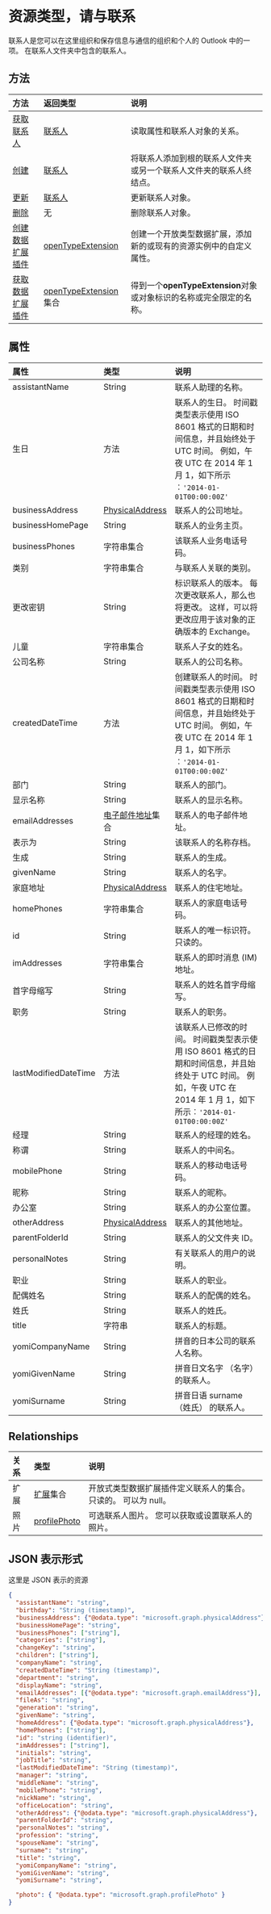 # <a name="contact-resource-type"></a>资源类型，请与联系

联系人是您可以在这里组织和保存信息与通信的组织和个人的 Outlook 中的一项。 在联系人文件夹中包含的联系人。

## <a name="methods"></a>方法

| 方法       | 返回类型  |说明|
|:---------------|:--------|:----------|
|[获取联系人](../api/contact_get.md) | [联系人](contact.md) |读取属性和联系人对象的关系。|
|[创建](../api/user_post_contacts.md) | [联系人](contact.md) |将联系人添加到根的联系人文件夹或另一个联系人文件夹的联系人终结点。|
|[更新](../api/contact_update.md) | [联系人](contact.md) |更新联系人对象。 |
|[删除](../api/contact_delete.md) | 无 |删除联系人对象。 |
|[创建数据扩展插件](../api/opentypeextension_post_opentypeextension.md) |[openTypeExtension](opentypeextension.md)| 创建一个开放类型数据扩展，添加新的或现有的资源实例中的自定义属性。|
|[获取数据扩展插件](../api/opentypeextension_get.md) |[openTypeExtension](opentypeextension.md)集合| 得到一个**openTypeExtension**对象或对象标识的名称或完全限定的名称。|


## <a name="properties"></a>属性
| 属性     | 类型   |说明|
|:---------------|:--------|:----------|
|assistantName|String|联系人助理的名称。|
|生日|方法|联系人的生日。 时间戳类型表示使用 ISO 8601 格式的日期和时间信息，并且始终处于 UTC 时间。 例如，午夜 UTC 在 2014 年 1 月 1，如下所示︰`'2014-01-01T00:00:00Z'`|
|businessAddress|[PhysicalAddress](physicaladdress.md)|联系人的公司地址。|
|businessHomePage|String|联系人的业务主页。|
|businessPhones|字符串集合|该联系人业务电话号码。|
|类别|字符串集合|与联系人关联的类别。|
|更改密钥|String|标识联系人的版本。 每次更改联系人，那么也将更改。 这样，可以将更改应用于该对象的正确版本的 Exchange。|
|儿童|字符串集合|联系人子女的姓名。|
|公司名称|String|联系人的公司名称。|
|createdDateTime|方法|创建联系人的时间。 时间戳类型表示使用 ISO 8601 格式的日期和时间信息，并且始终处于 UTC 时间。 例如，午夜 UTC 在 2014 年 1 月 1，如下所示︰`'2014-01-01T00:00:00Z'`|
|部门|String|联系人的部门。|
|显示名称|String|联系人的显示名称。|
|emailAddresses|[电子邮件地址](emailaddress.md)集合|联系人的电子邮件地址。|
|表示为|String|该联系人的名称存档。|
|生成|String|联系人的生成。|
|givenName|String|联系人的名字。|
|家庭地址|[PhysicalAddress](physicaladdress.md)|联系人的住宅地址。|
|homePhones|字符串集合|联系人的家庭电话号码。|
|id|String|联系人的唯一标识符。 只读的。|
|imAddresses|字符串集合|联系人的即时消息 (IM) 地址。|
|首字母缩写|String|联系人的姓名首字母缩写。|
|职务|String|联系人的职务。|
|lastModifiedDateTime|方法|该联系人已修改的时间。 时间戳类型表示使用 ISO 8601 格式的日期和时间信息，并且始终处于 UTC 时间。 例如，午夜 UTC 在 2014 年 1 月 1，如下所示︰`'2014-01-01T00:00:00Z'`|
|经理|String|联系人的经理的姓名。
|称谓|String|联系人的中间名。|
|mobilePhone|String|联系人的移动电话号码。|
|昵称|String|联系人的昵称。|
|办公室|String|联系人的办公室位置。|
|otherAddress|[PhysicalAddress](physicaladdress.md)|联系人的其他地址。|
|parentFolderId|String|联系人的父文件夹 ID。|
|personalNotes|String|有关联系人的用户的说明。|
|职业|String|联系人的职业。|
|配偶姓名|String|联系人的配偶的姓名。|
|姓氏|String|联系人的姓氏。|
|title|字符串|联系人的标题。|
|yomiCompanyName|String|拼音的日本公司的联系人名称。|
|yomiGivenName|String|拼音日文名字 （名字） 的联系人。|
|yomiSurname|String|拼音日语 surname （姓氏） 的联系人。|

## <a name="relationships"></a>Relationships
| 关系 | 类型   |说明|
|:---------------|:--------|:----------|
|扩展|[扩展](extension.md)集合|开放式类型数据扩展插件定义联系人的集合。 只读的。 可以为 null。|
|照片|[profilePhoto](profilephoto.md)| 可选联系人图片。 您可以获取或设置联系人的照片。|


## <a name="json-representation"></a>JSON 表示形式

这里是 JSON 表示的资源

<!-- {
  "blockType": "resource",
  "optionalProperties": [
    "photo"
  ],
  "keyProperty": "id",
  "@odata.type": "microsoft.graph.contact"
}-->

```json
{
  "assistantName": "string",
  "birthday": "String (timestamp)",
  "businessAddress": {"@odata.type": "microsoft.graph.physicalAddress"},
  "businessHomePage": "string",
  "businessPhones": ["string"],
  "categories": ["string"],
  "changeKey": "string",
  "children": ["string"],
  "companyName": "string",
  "createdDateTime": "String (timestamp)",
  "department": "string",
  "displayName": "string",
  "emailAddresses": [{"@odata.type": "microsoft.graph.emailAddress"}],
  "fileAs": "string",
  "generation": "string",
  "givenName": "string",
  "homeAddress": {"@odata.type": "microsoft.graph.physicalAddress"},
  "homePhones": ["string"],
  "id": "string (identifier)",
  "imAddresses": ["string"],
  "initials": "string",
  "jobTitle": "string",
  "lastModifiedDateTime": "String (timestamp)",
  "manager": "string",
  "middleName": "string",
  "mobilePhone": "string",
  "nickName": "string",
  "officeLocation": "string",
  "otherAddress": {"@odata.type": "microsoft.graph.physicalAddress"},
  "parentFolderId": "string",
  "personalNotes": "string",
  "profession": "string",
  "spouseName": "string",
  "surname": "string",
  "title": "string",
  "yomiCompanyName": "string",
  "yomiGivenName": "string",
  "yomiSurname": "string",

  "photo": { "@odata.type": "microsoft.graph.profilePhoto" }
}

```

<!-- uuid: 8fcb5dbc-d5aa-4681-8e31-b001d5168d79
2015-10-25 14:57:30 UTC -->
<!-- {
  "type": "#page.annotation",
  "description": "contact resource",
  "keywords": "",
  "section": "documentation",
  "tocPath": ""
}-->
